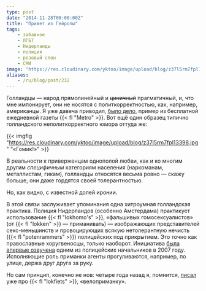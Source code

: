 ```yaml
---
type: post
date: "2014-11-28T00:00:00Z"
title: "Привет из Гейропы"
tags:
    - забавное
    - ЛГБТ
    - Нидерланды
    - полиция
    - розовый слон
    - СМИ
image: "https://res.cloudinary.com/yktoo/image/upload/blog/z37l5rm7fpl13398.jpg"
aliases:
    - /ru/blog/post/232
---
```


Голландцы — народ прямолинейный и ~~циничный~~ прагматичный, и, что мне импонирует, они не носятся с политкорректностью, как, например, американцы. Я уже давеча приводил, [было дело](0073), пример из бесплатной ежедневной газеты {{< fl "Metro" >}}. Вот ещё один образец типично голландского неполиткорректного юмора оттуда же:

{{< imgfig "https://res.cloudinary.com/yktoo/image/upload/blog/z37l5rm7fpl13398.jpg" "«Гомик!»" >}}

<!--more-->

В реальности к приверженцам однополой любви, как и ко многим другим *специфичным* категориям населения (наркоманам, металлистам, гикам), голландцы относятся весьма ровно — скажу больше, они даже гордятся своей толерантностью.

Но, как видно, с известной долей иронии.

В этой связи заслуживает упоминания одна хитроумная голландская практика. Полиция Нидерландов (особенно Амстердама) практикует использование {{< fl "lokhomo's" >}}, «фальшивых гомосексуалистов» (от {{< fl "lokken" >}} — приманивать) — изображающих представителей секс-меньшинств и провоцирующих всякую нетолерантную нечисть ({{< fl "potenrammers" >}}) полицейских под прикрытием. Это точно как православные хоругвеносцы, только наоборот. Инициатива [была впервые озвучена](http://www.eenvandaag.nl/binnenland/32382/politie_zet_lokhomo_in) одним из полицейских начальников в 2007 году. Исполняющие роль приманки агенты прогуливаются, например, по улице, держа друг друга за руку.

Но сам принцип, конечно не нов: четыре года назад я, помнится, [писал](0070) уже про {{< fl "lokfiets" >}}, «велоприманку».
